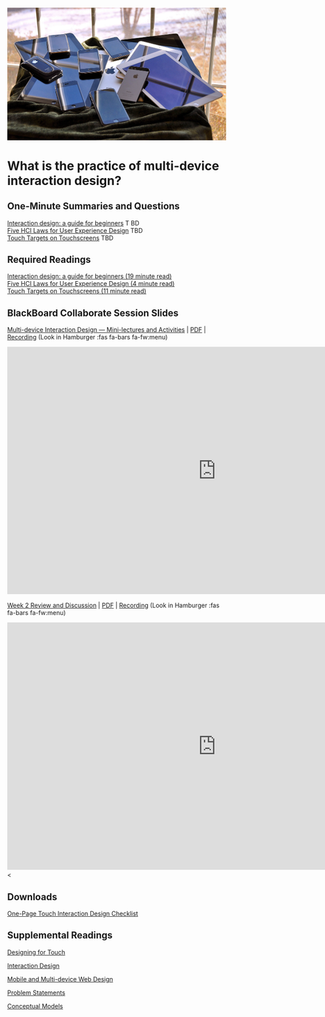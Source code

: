 ![Multiple Mobile Devices](assets/images/16230041026_d438eb2482_k.jpg ':class=banner-image')

# What is the practice of multi-device interaction design?

## One-Minute Summaries and Questions  
[Interaction design: a guide for beginners](#) <span class='badge'>T BD</span>  
[Five HCI Laws for User Experience Design](#) <span class='badge'> TBD</span>  
[Touch Targets on Touchscreens](#) <span class='badge'> TBD</span>  

## Required Readings  
[Interaction design: a guide for beginners (19 minute read)](https://uxplanet.org/interaction-design-a-guide-for-beginners-32ff2364b53f)  
[Five HCI Laws for User Experience Design (4 minute read)](https://measuringu.com/hci-laws/)  
[Touch Targets on Touchscreens (11 minute read)](https://www.nngroup.com/articles/touch-target-size/)  

## BlackBoard Collaborate Session Slides
[Multi-device Interaction Design — Mini-lectures and Activities](https://docs.google.com/presentation/d/e/2PACX-1vTwkUolIilNE-d5Ag6Lryol1CoL38J0gxs2hmORenxmxlDWNX8vAE1h_ibFaoOY3UnmjfwV9seDxUOd/pub?start=false&loop=false&delayms=3000) | [PDF](#) | [Recording](https://canvas.sfu.ca/courses/59869/external_tools/3544) (Look in Hamburger :fas fa-bars fa-fw:menu)

<div class="video-container-16by9"><iframe src="https://docs.google.com/presentation/d/e/2PACX-1vRdfDDdBLFcwOJ4qUNWlGzyffy8qmRVZ32nsNwjT_Y2RjaBiFskNiVZKyTEWODwQqU1A1G85HAG9PaL/embed?start=false&loop=false&delayms=3000" frameborder="0" width="960" height="569" allowfullscreen="true" mozallowfullscreen="true" webkitallowfullscreen="true"></iframe></div>

[Week 2 Review and Discussion](https://docs.google.com/presentation/d/e/2PACX-1vR2tctRzLAnMwiuUkopOcUx8MN26BDJmpOob-rXMukANBMHmhVmmFU4Ssp2IrNpKbxxkhJN0biubGB_/pub?start=false&loop=false&delayms=3000) | [PDF](#) | [Recording](https://canvas.sfu.ca/courses/59869/external_tools/3544) (Look in Hamburger :fas fa-bars fa-fw:menu)

<div class="video-container-16by9"><iframe src="https://docs.google.com/presentation/d/e/2PACX-1vRdfDDdBLFcwOJ4qUNWlGzyffy8qmRVZ32nsNwjT_Y2RjaBiFskNiVZKyTEWODwQqU1A1G85HAG9PaL/embed?start=false&loop=false&delayms=3000" frameborder="0" width="960" height="569" allowfullscreen="true" mozallowfullscreen="true" webkitallowfullscreen="true"></iframe><</div>

## Downloads
[One-Page Touch Interaction Design Checklist](https://canvas.sfu.ca/courses/59869/files/folder/Downloads/Touch%20Interaction%20Checklist)  

## Supplemental Readings

[Designing for Touch](ux-techniques-guide/03.what-is-the-practice-of-multidevice-interaction-design/designing-for-touch.md ':include')

[Interaction Design](ux-techniques-guide/03.what-is-the-practice-of-multidevice-interaction-design/interaction-design.md ':include')

[Mobile and Multi-device Web Design](ux-techniques-guide/03.what-is-the-practice-of-multidevice-interaction-design/mobile-and-multidevice-web-design.md ':include')

[Problem Statements](ux-techniques-guide/03.what-is-the-practice-of-multidevice-interaction-design/problem-statements.md ':include')

[Conceptual Models](ux-techniques-guide/04.how-to-bridge-the-gap-between-the-problem-space-and-design-space/conceptual-models.md ':include')
